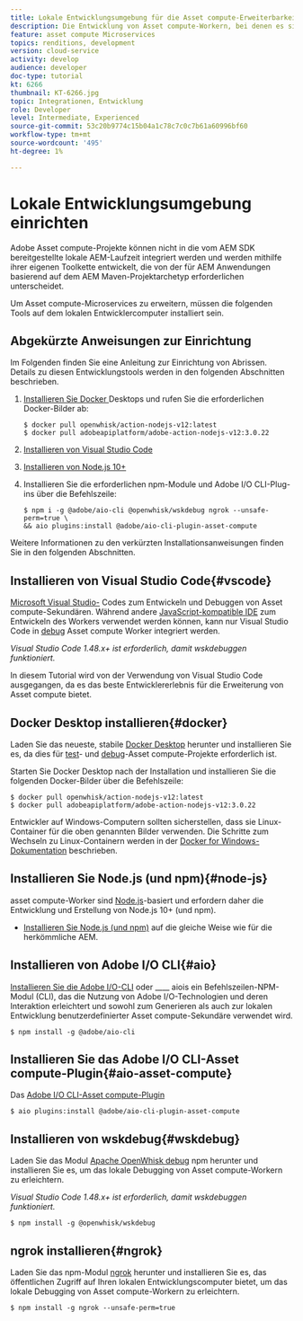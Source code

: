 ```yaml
---
title: Lokale Entwicklungsumgebung für die Asset compute-Erweiterbarkeit einrichten
description: Die Entwicklung von Asset compute-Workern, bei denen es sich um JavaScript-Anwendungen von Node.js handelt, erfordert spezifische Entwicklungs-Tools, die sich von der herkömmlichen AEM unterscheiden, von Node.js und verschiedenen npm-Modulen bis hin zu Docker Desktop und Microsoft Visual Studio Code.
feature: asset compute Microservices
topics: renditions, development
version: cloud-service
activity: develop
audience: developer
doc-type: tutorial
kt: 6266
thumbnail: KT-6266.jpg
topic: Integrationen, Entwicklung
role: Developer
level: Intermediate, Experienced
source-git-commit: 53c20b9774c15b04a1c78c7c0c7b61a60996bf60
workflow-type: tm+mt
source-wordcount: '495'
ht-degree: 1%

---
```



# Lokale Entwicklungsumgebung einrichten

Adobe Asset compute-Projekte können nicht in die vom AEM SDK bereitgestellte lokale AEM-Laufzeit integriert werden und werden mithilfe ihrer eigenen Toolkette entwickelt, die von der für AEM Anwendungen basierend auf dem AEM Maven-Projektarchetyp erforderlichen unterscheidet.

Um Asset compute-Microservices zu erweitern, müssen die folgenden Tools auf dem lokalen Entwicklercomputer installiert sein.

## Abgekürzte Anweisungen zur Einrichtung

Im Folgenden finden Sie eine Anleitung zur Einrichtung von Abrissen. Details zu diesen Entwicklungstools werden in den folgenden Abschnitten beschrieben.

1. [Installieren Sie Docker ](https://www.docker.com/products/docker-desktop) Desktops und rufen Sie die erforderlichen Docker-Bilder ab:

   ```
   $ docker pull openwhisk/action-nodejs-v12:latest
   $ docker pull adobeapiplatform/adobe-action-nodejs-v12:3.0.22
   ```

1. [Installieren von Visual Studio Code](https://code.visualstudio.com/download)
1. [Installieren von Node.js 10+](../../local-development-environment/development-tools.md#node-js)
1. Installieren Sie die erforderlichen npm-Module und Adobe I/O CLI-Plug-ins über die Befehlszeile:

   ```
   $ npm i -g @adobe/aio-cli @openwhisk/wskdebug ngrok --unsafe-perm=true \
   && aio plugins:install @adobe/aio-cli-plugin-asset-compute
   ```

Weitere Informationen zu den verkürzten Installationsanweisungen finden Sie in den folgenden Abschnitten.

## Installieren von Visual Studio Code{#vscode}

[Microsoft Visual Studio-](https://code.visualstudio.com/download) Codes zum Entwickeln und Debuggen von Asset compute-Sekundären. Während andere [JavaScript-kompatible IDE](../../local-development-environment/development-tools.md#set-up-the-development-ide) zum Entwickeln des Workers verwendet werden können, kann nur Visual Studio Code in [debug](../test-debug/debug.md) Asset compute Worker integriert werden.

_Visual Studio Code 1.48.x+ ist erforderlich, damit  [](#wskdebug) wskdebuggen funktioniert._

In diesem Tutorial wird von der Verwendung von Visual Studio Code ausgegangen, da es das beste Entwicklererlebnis für die Erweiterung von Asset compute bietet.

## Docker Desktop installieren{#docker}

Laden Sie das neueste, stabile [Docker Desktop](https://www.docker.com/products/docker-desktop) herunter und installieren Sie es, da dies für [test](../test-debug/test.md)- und [debug](../test-debug/debug.md)-Asset compute-Projekte erforderlich ist.

Starten Sie Docker Desktop nach der Installation und installieren Sie die folgenden Docker-Bilder über die Befehlszeile:

```
$ docker pull openwhisk/action-nodejs-v12:latest
$ docker pull adobeapiplatform/adobe-action-nodejs-v12:3.0.22
```

Entwickler auf Windows-Computern sollten sicherstellen, dass sie Linux-Container für die oben genannten Bilder verwenden. Die Schritte zum Wechseln zu Linux-Containern werden in der [Docker for Windows-Dokumentation](https://docs.docker.com/docker-for-windows/) beschrieben.

## Installieren Sie Node.js (und npm){#node-js}

asset compute-Worker sind [Node.js](https://nodejs.org/)-basiert und erfordern daher die Entwicklung und Erstellung von Node.js 10+ (und npm).

+ [Installieren Sie Node.js (und npm)](../../local-development-environment/development-tools.md#node-js)  auf die gleiche Weise wie für die herkömmliche AEM.

## Installieren von Adobe I/O CLI{#aio}

[Installieren Sie die Adobe I/O-CLI](../../local-development-environment/development-tools.md#aio-cli) oder  ____ aiois ein Befehlszeilen-NPM-Modul (CLI), das die Nutzung von Adobe I/O-Technologien und deren Interaktion erleichtert und sowohl zum Generieren als auch zur lokalen Entwicklung benutzerdefinierter Asset compute-Sekundäre verwendet wird.

```
$ npm install -g @adobe/aio-cli
```

## Installieren Sie das Adobe I/O CLI-Asset compute-Plugin{#aio-asset-compute}

Das [Adobe I/O CLI-Asset compute-Plugin](https://github.com/adobe/aio-cli-plugin-asset-compute)

```
$ aio plugins:install @adobe/aio-cli-plugin-asset-compute
```

## Installieren von wskdebug{#wskdebug}

Laden Sie das Modul [Apache OpenWhisk debug](https://www.npmjs.com/package/@openwhisk/wskdebug) npm herunter und installieren Sie es, um das lokale Debugging von Asset compute-Workern zu erleichtern.

_Visual Studio Code 1.48.x+ ist erforderlich, damit  [](#wskdebug) wskdebuggen funktioniert._

```
$ npm install -g @openwhisk/wskdebug
```

## ngrok installieren{#ngrok}

Laden Sie das npm-Modul [ngrok](https://www.npmjs.com/package/ngrok) herunter und installieren Sie es, das öffentlichen Zugriff auf Ihren lokalen Entwicklungscomputer bietet, um das lokale Debugging von Asset compute-Workern zu erleichtern.

```
$ npm install -g ngrok --unsafe-perm=true
```
